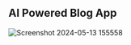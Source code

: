 ## AI Powered Blog App
![Screenshot 2024-05-13 155558](https://github.com/souvikpaul6436/AI-Integrated-Blog-App/assets/74528140/600d23ac-274d-477d-a6c2-5c064f6b6a0a)
